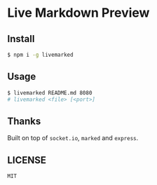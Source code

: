# Live Markdown Preview

## Install

```sh
$ npm i -g livemarked
```

## Usage

```sh
$ livemarked README.md 8080
# livemarked <file> [<port>]
```

## Thanks

Built on top of `socket.io`, `marked` and `express`.

## LICENSE

```MIT```